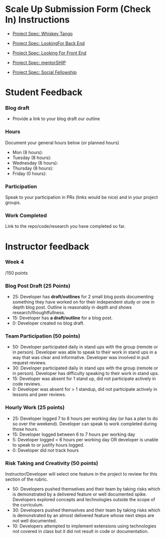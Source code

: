 # Scale Up Submission Form (Check In) Instructions

- [Project Spec: Whiskey Tango](https://github.com/turingschool/lesson_plans/blob/master/ruby_04-apis_and_scalability/independent_study_project.markdown)

- [Project Spec: LookingFor Back End](https://github.com/turingschool/lesson_plans/blob/master/ruby_04-apis_and_scalability/looking_for_project.markdown)

- [Project Spec: Looking For Front End](https://github.com/turingschool/lesson_plans/blob/master/ruby_04-apis_and_scalability/boxtrot_prime_project.markdown)

- [Project Spec: mentorSHIP](https://github.com/turingschool/lesson_plans/blob/master/ruby_04-apis_and_scalability/mentorSHIP_project.markdown)

- [Project Spec: Social Fellowship](https://github.com/turingschool/lesson_plans/blob/master/ruby_04-apis_and_scalability/social_fellowship_project.markdown)

# Student Feedback

### Blog draft

- Provide a link to your blog draft our outline

### Hours

Document your general hours below (or planned hours)

- Mon (8 hours):
- Tuesday (8 hours):
- Wednesday (8 hours):
- Thursday (8 hours):
- Friday (0 hours):

### Participation

Speak to your participation in PRs (links would be nice) and in your project groups.

### Work Completed

Link to the repo/code/research you have completed so far.

# Instructor feedback

### Week 4

/150 points

### Blog Post Draft (25 Points)  

  * 25: Developer has **draft/outlines** for 2 small blog posts documenting something they have worked on for their independent study or one in depth blog post. Outline is reasonably in depth and shows research/thoughtfullness.
  * 15: Developer has **a draft/outline** for a blog post.
  * 0: Developer created no blog draft.

### Team Participation (50 points)

  * 50: Developer participated daily in stand ups with the group (remote or in person). Developer was able to speak to their work in stand ups in a way that was clear and informative. Developer was involved in pull request reviews.
  * 30: Developer participated daily in stand ups with the group (remote or in person). Developer has difficulty speaking to their work in stand ups.
  * 15: Developer was absent for 1 stand up, did not participate actively in code reviews.
  * 0: Developer was absent for > 1 standup, did not participate actively in lessons and peer reviews.

### Hourly Work (25 points)

  * 25: Developer logged 7 to 8 hours per working day (or has a plan to do so over the weekend). Developer can speak to work completed during those hours.
  * 15: Developer logged between 6 to 7 hours per working day
  * 5: Developer logged < 6 hours per working day OR developer is unable to speak to or justify hours logged.
  * 0: Developer did not track hours

### Risk Taking and Creativity (50 points)

Instructor/Developer will select one feature in the project to review for this section of the rubric.

  * 50: Developers pushed themselves and their team by taking risks which is demonstrated by a delivered feature or well documented spike. Developers explored concepts and technologies outside the scope of the curriculum.
  * 30: Developers pushed themselves and their team by taking risks which is demonstrated by an almost delivered feature whose next steps are not well documented.
  * 10: Developers attempted to implement extensions using technologies not covered in class but it did not result in code or documentation.
